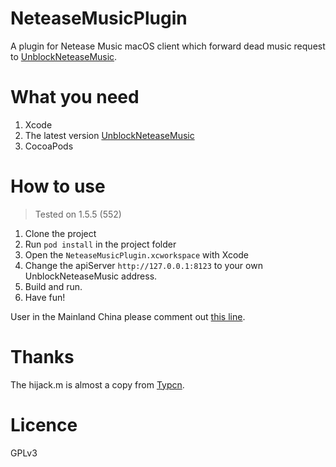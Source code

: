 # NeteaseMusicPlugin
A plugin for Netease Music macOS client which forward dead music request to [UnblockNeteaseMusic](https://github.com/ITJesse/UnblockNeteaseMusic).

# What you need
1. Xcode
2. The latest version [UnblockNeteaseMusic](https://github.com/ITJesse/UnblockNeteaseMusic)
3. CocoaPods

# How to use

> Tested on 1.5.5 (552)

1. Clone the project
2. Run `pod install` in the project folder
3. Open the `NeteaseMusicPlugin.xcworkspace` with Xcode
4. Change the apiServer `http://127.0.0.1:8123` to your own UnblockNeteaseMusic address.
5. Build and run.
6. Have fun!

User in the Mainland China please comment out [this line](https://github.com/ITJesse/NeteaseMusicPlugin/blob/master/NeteaseMusicPlugin/hijack.m#L50).

# Thanks
The hijack.m is almost a copy from [Typcn](https://github.com/typcn/163music-mac-client-unlock/blob/master/hijack.m).

# Licence
GPLv3
